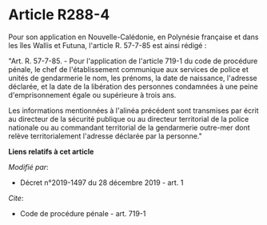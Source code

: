 # Article R288-4

Pour son application en Nouvelle-Calédonie, en Polynésie française et dans les îles Wallis et Futuna, l'article R. 57-7-85
est ainsi rédigé :

"Art. R. 57-7-85. - Pour l'application de l'article 719-1 du code de procédure pénale, le chef de l'établissement communique
aux services de police et unités de gendarmerie le nom, les prénoms, la date de naissance, l'adresse déclarée, et la date de
la libération des personnes condamnées à une peine d'emprisonnement égale ou supérieure à trois ans.

Les informations mentionnées à l'alinéa précédent sont transmises par écrit au directeur de la sécurité publique ou au
directeur territorial de la police nationale ou au commandant territorial de la gendarmerie outre-mer dont relève
territorialement l'adresse déclarée par la personne."

**Liens relatifs à cet article**

_Modifié par_:

  - Décret n°2019-1497 du 28 décembre 2019 - art. 1

_Cite_:

  - Code de procédure pénale - art. 719-1
